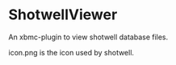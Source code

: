 ShotwellViewer
=========================

An xbmc-plugin to view shotwell database files.

icon.png is the icon used by shotwell.

